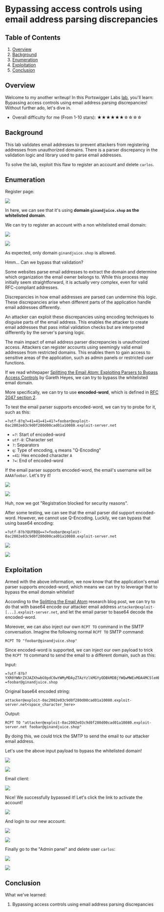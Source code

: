 # Bypassing access controls using email address parsing discrepancies

## Table of Contents

1. [Overview](#overview)
2. [Background](#background)
3. [Enumeration](#enumeration)
4. [Exploitation](#exploitation)
5. [Conclusion](#conclusion)

## Overview

Welcome to my another writeup! In this Portswigger Labs [lab](https://portswigger.net/web-security/logic-flaws/examples/lab-logic-flaws-bypassing-access-controls-using-email-address-parsing-discrepancies), you'll learn: Bypassing access controls using email address parsing discrepancies! Without further ado, let's dive in.

- Overall difficulty for me (From 1-10 stars): ★★★★★★☆☆☆☆

## Background

This lab validates email addresses to prevent attackers from registering addresses from unauthorized domains. There is a parser discrepancy in the validation logic and library used to parse email addresses.

To solve the lab, exploit this flaw to register an account and delete `carlos`.

## Enumeration

Register page:

![](https://github.com/siunam321/CTF-Writeups/blob/main/Portswigger-Labs/Business-Logic-Vulnerabilities/BLV-12/images/Pasted%20image%2020241203135351.png)

In here, we can see that it's using **domain `ginandjuice.shop` as the whitelisted domain**.

We can try to register an account with a non whitelisted email domain:

![](https://github.com/siunam321/CTF-Writeups/blob/main/Portswigger-Labs/Business-Logic-Vulnerabilities/BLV-12/images/Pasted%20image%2020241203135749.png)

![](https://github.com/siunam321/CTF-Writeups/blob/main/Portswigger-Labs/Business-Logic-Vulnerabilities/BLV-12/images/Pasted%20image%2020241203135830.png)

As expected, only domain `ginandjuice.shop` is allowed.

Hmm... Can we bypass that validation?

Some websites parse email addresses to extract the domain and determine which organization the email owner belongs to. While this process may initially seem straightforward, it is actually very complex, even for valid RFC-compliant addresses.

Discrepancies in how email addresses are parsed can undermine this logic. These discrepancies arise when different parts of the application handle email addresses differently.

An attacker can exploit these discrepancies using encoding techniques to disguise parts of the email address. This enables the attacker to create email addresses that pass initial validation checks but are interpreted differently by the server's parsing logic.

The main impact of email address parser discrepancies is unauthorized access. Attackers can register accounts using seemingly valid email addresses from restricted domains. This enables them to gain access to sensitive areas of the application, such as admin panels or restricted user functions.

If we read whitepaper [Splitting the Email Atom: Exploiting Parsers to Bypass Access Controls](https://portswigger.net/research/splitting-the-email-atom) by Gareth Heyes, we can try to bypass the whitelisted email domain.

More specifically, we can try to use **encoded-word**, which is defined in [RFC 2047 section 2](https://datatracker.ietf.org/doc/html/rfc2047#section-2).

To test the email parser supports encoded-word, we can try to probe for it, such as this:

```
=?utf-8?q?=41=41=41=41?=foobar@exploit-0ac2002e03c9d0f280d00cad01a10080.exploit-server.net
```

- `=?`: Start of encoded-word
- `utf-8`: Character set
- `?`: Separators
- `q`: Type of encoding, `q` means "Q-Encoding"
- `=41`: Hex encoded character `A`
- `?=`: End of encoded-word

If the email parser supports encoded-word, the email's username will be `AAAAfoobar`. Let's try it!

![](https://github.com/siunam321/CTF-Writeups/blob/main/Portswigger-Labs/Business-Logic-Vulnerabilities/BLV-12/images/Pasted%20image%2020241203140117.png)

![](https://github.com/siunam321/CTF-Writeups/blob/main/Portswigger-Labs/Business-Logic-Vulnerabilities/BLV-12/images/Pasted%20image%2020241203140145.png)

Huh, now we got "Registration blocked for security reasons".

After some testing, we can see that the email parser did support encoded-word. However, we cannot use Q-Encoding. Luckily, we can bypass that using base64 encoding:

```
=?utf-8?b?QUFBQQ==?=foobar@exploit-0ac2002e03c9d0f280d00cad01a10080.exploit-server.net
```

![](https://github.com/siunam321/CTF-Writeups/blob/main/Portswigger-Labs/Business-Logic-Vulnerabilities/BLV-12/images/Pasted%20image%2020241203140743.png)

![](https://github.com/siunam321/CTF-Writeups/blob/main/Portswigger-Labs/Business-Logic-Vulnerabilities/BLV-12/images/Pasted%20image%2020241203140759.png)

## Exploitation

Armed with the above information, we now know that the application's email parser supports encoded-word, which means we can try to leverage that to bypass the email domain whitelist!

According to the [Splitting the Email Atom](https://portswigger.net/research/splitting-the-email-atom) research blog post, we can try to do that with base64 encode our attacker email address `attacker@exploit-[...].exploit-server.net`, and let the email parser to base64 decode the encoded-word.

Moreover, we can also inject our own `RCPT TO` command in the SMTP conversation. Imagine the following normal `RCPT TO` SMTP command:

```
RCPT TO "foobar@ginandjuice.shop"
```

Since encoded-word is supported, we can inject our own payload to trick the `RCPT TO` command to send the email to a different domain, such as this:

Input:

```
=?utf-8?b?YXR0YWNrZXJAZXhwbG9pdC0wYWMyMDAyZTAzYzlkMGYyODBkMDBjYWQwMWExMDA4MC5leHBsb2l0LXNlcnZlci5uZXQg?=foobar@ginandjuice.shop
```

Original base64 encoded string:

```
attacker@exploit-0ac2002e03c9d0f280d00cad01a10080.exploit-server.net<space_character_here>
```

Output:

```
RCPT TO "attacker@exploit-0ac2002e03c9d0f280d00cad01a10080.exploit-server.net foobar@ginandjuice.shop"
```

By doing this, we could trick the SMTP to send the email to our attacker email address.

Let's use the above input payload to bypass the whitelisted domain!

![](https://github.com/siunam321/CTF-Writeups/blob/main/Portswigger-Labs/Business-Logic-Vulnerabilities/BLV-12/images/Pasted%20image%2020241203142435.png)

![](https://github.com/siunam321/CTF-Writeups/blob/main/Portswigger-Labs/Business-Logic-Vulnerabilities/BLV-12/images/Pasted%20image%2020241203142455.png)

Email client:

![](https://github.com/siunam321/CTF-Writeups/blob/main/Portswigger-Labs/Business-Logic-Vulnerabilities/BLV-12/images/Pasted%20image%2020241203142513.png)

Nice! We successfully bypassed it! Let's click the link to activate the account!

![](https://github.com/siunam321/CTF-Writeups/blob/main/Portswigger-Labs/Business-Logic-Vulnerabilities/BLV-12/images/Pasted%20image%2020241203142609.png)

And login to our new account:

![](https://github.com/siunam321/CTF-Writeups/blob/main/Portswigger-Labs/Business-Logic-Vulnerabilities/BLV-12/images/Pasted%20image%2020241203142632.png)

![](https://github.com/siunam321/CTF-Writeups/blob/main/Portswigger-Labs/Business-Logic-Vulnerabilities/BLV-12/images/Pasted%20image%2020241203142649.png)

Finally go to the "Admin panel" and delete user `carlos`:

![](https://github.com/siunam321/CTF-Writeups/blob/main/Portswigger-Labs/Business-Logic-Vulnerabilities/BLV-12/images/Pasted%20image%2020241203142752.png)

![](https://github.com/siunam321/CTF-Writeups/blob/main/Portswigger-Labs/Business-Logic-Vulnerabilities/BLV-12/images/Pasted%20image%2020241203142809.png)

## Conclusion

What we've learned:

1. Bypassing access controls using email address parsing discrepancies